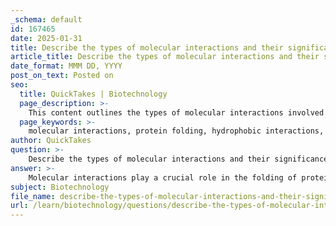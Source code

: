 ```yaml
---
_schema: default
id: 167465
date: 2025-01-31
title: Describe the types of molecular interactions and their significance in protein folding.
article_title: Describe the types of molecular interactions and their significance in protein folding.
date_format: MMM DD, YYYY
post_on_text: Posted on
seo:
  title: QuickTakes | Biotechnology
  page_description: >-
    This content outlines the types of molecular interactions involved in protein folding, including hydrophobic interactions, hydrogen bonds, ionic bonds, van der Waals forces, and disulfide bonds, emphasizing their significance in maintaining protein structure and function.
  page_keywords: >-
    molecular interactions, protein folding, hydrophobic interactions, hydrogen bonds, ionic bonds, electrostatic interactions, van der Waals forces, disulfide bonds, protein stability, protein function, protein misfolding, Alzheimer's disease, protein structure, therapeutic interventions
author: QuickTakes
question: >-
    Describe the types of molecular interactions and their significance in protein folding.
answer: >-
    Molecular interactions play a crucial role in the folding of proteins, which is essential for their proper function. The primary types of molecular interactions involved in protein folding include:\n\n1. **Hydrophobic Interactions**: These interactions are a significant driving force in protein folding. Nonpolar amino acid side chains tend to cluster together in the interior of the protein to avoid contact with water, leading to the formation of a hydrophobic core. This effect not only stabilizes the folded structure but also influences how proteins interact with each other and with their environment.\n\n2. **Hydrogen Bonds**: Intramolecular hydrogen bonds form between polar side chains and backbone atoms, contributing to the stability of secondary structures such as alpha helices and beta sheets. These bonds are crucial for maintaining the overall three-dimensional structure of the protein.\n\n3. **Ionic Bonds (Electrostatic Interactions)**: Charged side chains can form ionic bonds with other charged groups, which can significantly stabilize the folded conformation of proteins. These interactions are particularly important in the context of protein-protein interactions and in maintaining the structural integrity of proteins.\n\n4. **Van der Waals Forces**: Although individually weak, van der Waals interactions can collectively contribute to the stability of the protein structure. They arise from transient dipoles that occur when atoms are in close proximity, and their cumulative effect can be significant in the context of the overall protein structure.\n\n5. **Disulfide Bonds**: These covalent bonds form between cysteine residues and provide additional stability to the folded protein structure. Disulfide bonds are particularly important in extracellular proteins, where the oxidative environment allows for their formation.\n\nThe significance of these interactions in protein folding cannot be overstated. Proper folding is essential for the biological activity of proteins, and misfolding can lead to diseases, such as Alzheimer's disease, where misfolded proteins aggregate to form plaques in the brain. Understanding the molecular interactions that govern protein folding is critical for predicting protein structure and function, as well as for developing therapeutic interventions for diseases related to protein misfolding.\n\nIn summary, the interplay of hydrophobic interactions, hydrogen bonds, ionic bonds, van der Waals forces, and disulfide bonds is fundamental to the process of protein folding, influencing both the stability and functionality of proteins in biological systems.
subject: Biotechnology
file_name: describe-the-types-of-molecular-interactions-and-their-significance-in-protein-folding.md
url: /learn/biotechnology/questions/describe-the-types-of-molecular-interactions-and-their-significance-in-protein-folding
---
```


&nbsp;